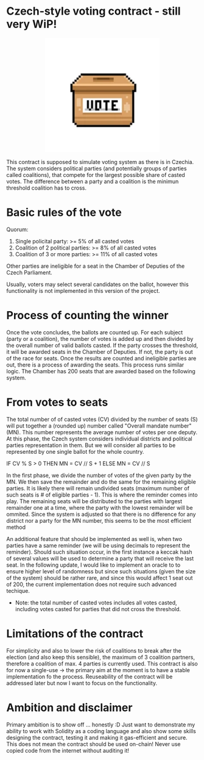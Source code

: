 # Czech-style voting contract - still very WiP!

<p align="center">
    <img width="300" height="300" src="./img/vote-box.png">
</p>


This contract is supposed to simulate voting system as there is in Czechia. The system considers political parties (and potentially groups of parties called coalitions), that compete for the largest possible share of casted votes. The difference between a party and a coalition is the minimun threshold coalition has to cross. 

# Basic rules of the vote

Quorum:
<ol>
    <li>Single policital party: >= 5% of all casted votes</li>
    <li>Coalition of 2 political parties: >= 8% of all casted votes</li>
    <li>Coalition of 3 or more parties: >= 11% of all casted votes</li>
</ol>

Other parties are ineligible for a seat in the Chamber of Deputies of the Czech Parliament.

Usually, voters may select several candidates on the ballot, however this functionality is not implemented in this version of the project.

# Process of counting the winner

Once the vote concludes, the ballots are counted up. For each subject (party or a coalition), the number of votes is added up and then divided by the overall number of valid ballots casted. If the party crosses the threshold, it will be awarded seats in the Chamber of Deputies. If not, the party is out of the race for seats. Once the results are counted and ineligible parties are out, there is a process of awarding the seats. This process runs similar logic. The Chamber has 200 seats that are awarded based on the following system.

# From votes to seats

The total number of of casted votes (CV) divided by the number of seats (S) will put together a (rounded up) number called "Overall mandate number" (MN). This number represents the average number of votes per one deputy. At this phase, the Czech system considers individual districts and political parties representation in them. But we will consider all parties to be represented by one single ballot for the whole country.

IF CV % S > 0 THEN MN = CV // S + 1 ELSE MN = CV // S

In the first phase, we divide the number of votes of the given party by the MN. We then save the remainder and do the same for the remaining eligible parties. It is likely there will remain undivided seats (maximum number of such seats is # of eligible parties - 1). This is where the reminder comes into play. The remaining seats will be distributed to the parties with largest remainder one at a time, where the party with the lowest remainder will be ommited. Since the system is adjusted so that there is no difference for any district nor a party for the MN number, this seems to be the most efficient method

An additional feature that should be implemented as well is, when two parties have a same reminder (we will be using decimals to represent the reminder). Should such situation occur, in the first instance a keccak hash of several values will be used to determine a party that will receive the last seat. In the following update, I would like to implement an oracle to to ensure higher level of randomness but since such situations (given the size of the system) should be rather rare, and since this would affect 1 seat out of 200, the current implementation does not require such advanced techique.

* Note: the total number of casted votes includes all votes casted, including votes casted for parties that did not cross the threshold.

# Limitations of the contract

For simplicity and also to lower the risk of coalitions to break after the election (and also keep this sensible), the maximum of 3 coalition partners, therefore a coalition of max. 4 parties is currently used. This contract is also for now a single-use -> the primary aim at the moment is to have a stable implementation fo the process. Reuseability of the contract will be addressed later but now I want to focus on the functionality.

# Ambition and disclaimer

Primary ambition is to show off ... honestly :D Just want to demonstrate my ability to work with Solidity as a coding language and also show some skills designing the contract, testing it and making it gas-efficient and secure. This does not mean the contract should be used on-chain! Never use copied code from the internet without auditing it!
